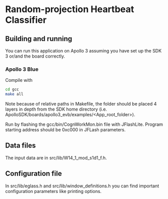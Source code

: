 # Random-projection Heartbeat Classifier

## Building and running

You can run this application on Apollo 3 assuming you have set up the SDK 3 or/and the board correctly.

### Apollo 3 Blue

Compile with
```sh
cd gcc
make all

```

Note because of relative paths in Makefile, the folder should be placed 4 layers in depth from the SDK home directory (i.e. ApolloSDK/boards/apollo3_evb/examples/<App_root_folder>).

Run by flashing the gcc/bin/CognWorkMon.bin file with JFlashLite. Program starting address should be 0xc000 in JFLash parameters.


## Data files

The input data are in src/lib/W14_1_mod_s1d1_f.h.


## Configuration file

In src/lib/eglass.h and src/lib/window_definitions.h you can find important configuration parameters like printing options.
